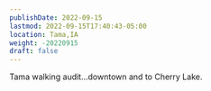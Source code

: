 ```yaml
---
publishDate: 2022-09-15
lastmod: 2022-09-15T17:40:43-05:00
location: Tama,IA
weight: -20220915
draft: false
---
```

Tama walking audit...downtown and to Cherry Lake.
 
